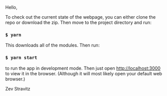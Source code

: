 Hello,

To check out the current state of the webpage, you can either clone the repo or download the zip. Then move to the project directory and run:
### `$ yarn`
This downloads all of the modules. Then run:
### `$ yarn start`
to run the app in development mode. Then just open [http://localhost:3000](http://localhost:3000) to view it in the browser. (Although it will most likely open your default web browser.)


Zev Stravitz
